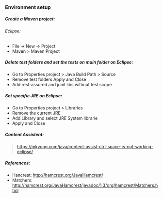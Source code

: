 ### Environment setup

##### Create a Maven project:
###### Eclipse:
- File -> New -> Project
- Maven > Maven Project


##### Delete test folders and set the tests on main folder on Eclipse:
- Go to Properties project > Java Build Path > Source 
- Remove test folders Apply and Close
- Add rest-assured and junit libs without test scope 


##### Set specific JRE on Eclipse:
- Go to Properties project > Libraries 
- Remove the current JRE 
- Add Library and select JRE System librarie 
- Apply and Close


##### Content Assistent:
> https://mkyong.com/java/content-assist-ctrl-space-is-not-working-eclipse/

##### References: 
- Hancrest: http://hamcrest.org/JavaHamcrest/
- Matchers: http://hamcrest.org/JavaHamcrest/javadoc/1.3/org/hamcrest/Matchers.html
